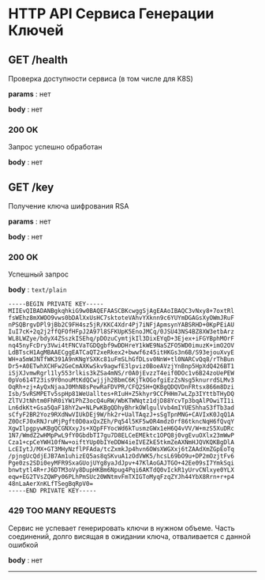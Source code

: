 # HTTP API Сервиса Генерации Ключей

## GET /health
Проверка доступности сервиса (в том числе для K8S)

**params** : нет

**body** : нет

### 200 OK
Запрос успешно обработан

**body** : нет

## GET /key
Получение ключа шифрования RSA

**params** : нет

**body** : нет

### 200 OK
Успешный запрос

**body** : `text/plain`
```
-----BEGIN PRIVATE KEY-----
MIIEvQIBADANBgkqhkiG9w0BAQEFAASCBKcwggSjAgEAAoIBAQC3vNxy8+7oxtRl
fsWEhz8mXWOO9vws0bDAlXxUsHC7sktoteVAhvYXknn9c6YUYmDGAGsXyOWmJRuF
nPSQBrgvDPl9jBb2C9FH4sz5jR/KKC4Xdr4Pj7iNFjApmsynYABSRHD+0KpPEiAU
IuI7cK+2q2j2ffQFOfHFpJ2A97l8SFKUpK5EnoJMCq/0JSU43NS4BZ8XW3etbArz
WL8LWZye/bdyX4ZSszkISEhq/pDOzuCymtjkIl3DixEYqD+3Ejex+iFGYBphMOrF
nq45nyFcDry3Vwi4tFNCVaTGDQgbf9wDDHreY1kWE9NaSZFO5WD0imuzK+imO2OV
LdBTscH1AgMBAAECggEATCaQT2xeRkex2+bwwf6z45itHKGs3n6B/S93ejouXvyE
WH+a5mWJNTfWK391A9nKNgYSXKc81uFmSLhGfDLsv0NnW+tl0NARCvQq8/rThBun
Dr5+A0ETwhXCHFw2GeCmAXKwSkv9agwfE3lpviz0BoeAVzjYnBnp5HpXdQ426BT1
iSjXJvmwRgrl1ly553rlkis3kZSa4mNS/r0A0jEvzzT4eif0DOc1v6B24zoUePEW
0pVo614T23is9Y0nouMtKdQCwjjjh2BbmC6KjTkOGofgiEzZsNsg5knurrdSLMv3
OqRh+zj+AyQxNjaaJ0MhN8sPewRaFDVPR/CFQ2SH+QKBgQDQVDnFRtsx866m8Dzi
Isb/5vRSMPETv5spHp81WeUalltes+RIuH+Z5khyr9CCPHHm7wLZp3IYttbTHyDQ
ZlTVJtNhtm0FhR0iYW1PhZ3ocQ4uRW/WbKTWNqtz1djD88YcvTp3bqAlPOwiTI1i
Ln6dkKt+Gsa5QaF18hY2w+NLPwKBgQDhyBhrkOWlgulVvb4mIYUEShhaS3fTb3ad
sCfyF2BR2Yoz9RXdNwVIUkDEj9W/hk2r+UalTAqzJ+sSgTpnMNG+CAVIxK0JqQ1A
Z0OcFJ0xRNJruMjPgft0D0axQxZEh/Pq54l5KF5wOR4mdzOrf86tkncNqH6fQvqY
XgwIlpgpywKBgQCGNXxyJs+XQpFFYocWd6kTusmzGWx1eH6Q4vVV/W+mzS5XuDRc
1N7/WmdZ2wHMpPwL9fY0GbdbTI7gu7D8ELCeEMEktc1OPQ8j0vgEvuOXlx23mWwP
Cza1+cpCeYWH10fNw+oiftYUp0bIYeDDW4ieIVEZkE5tkmZeAXNmHJQVKQKBgDlA
LcEIytJ/MX+GT3MHyNzflPFAda/tcZxmkJp4hvn6OWsXWGXxj6tZAAdXmZGpEoTq
/pjngUcQdjEJB7Am1uhizEQ5as8qSKvuA1zOdVWK5/hcsL69bO9u+DP2mOzjtFv6
Pge0zs2SDi0eyMFR9SxaGUojUYg8yaJdJpv+47KlAoGAJTGO+42Ee09sI7YmkSqi
bnwtytl4R+rJ6DTM3oVy8DupHKBm6Npug4Pqi6AKTdQ0vIckR1yUrvCNlxye0YLX
eqw+EG2TVsZQWPy06PLhPmSUc20WNtmvFmTXIGToMyqFzqZYJh44YbX8Rrn+r+p4
48nLaAerXnKLfTSegBqRpV0=
-----END PRIVATE KEY-----
```

### 429 TOO MANY REQUESTS
Сервис не успевает генерировать ключи в нужном объеме. Часть соединений, долго висящая в ожидании ключа, отваливается с данной ошибкой

**body** : нет

---